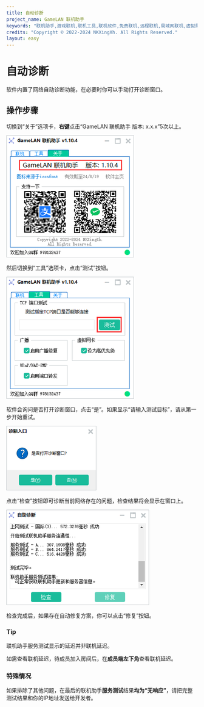```yaml
---
title: 自动诊断
project_name: GameLAN 联机助手
keywords: "联机助手,游戏联机,联机工具,联机软件,免费联机,远程联机,局域网联机,虚拟局域网,MC联机,GameLAN"
credits: "Copyright © 2022-2024 NKXingXh. All Rights Reserved."
layout: easy
---
```


# 自动诊断

软件内置了网络自动诊断功能，在必要时你可以手动打开诊断窗口。

## 操作步骤

切换到“关于”选项卡，**右键**点击“GameLAN 联机助手  版本: x.x.x”5次以上。

![“关于”选项卡](/images/gui/2.png)

然后切换到“工具”选项卡，点击“测试”按钮。

![“工具”选项卡](/images/gui/3.png)

软件会询问是否打开诊断窗口，点击“是”。如果显示“请输入测试目标”，请从第一步开始重试。

![是否打开诊断窗口](/images/gui/4.png)

点击“检查”按钮即可诊断当前网络存在的问题，检查结果将会显示在窗口上。

![诊断窗口](/images/gui/5.png)

检查完成后，如果存在自动修复方案，你可以点击“修复”按钮。

### Tip

联机助手服务测试显示的延迟并非联机延迟。

如需查看联机延迟，待成员加入房间后，在**成员端左下角**查看联机延迟。

### 特殊情况

如果排除了其他问题，在最后的联机助手**服务测试**结果**均为“无响应”**，请把完整测试结果和你的IP地址发送给开发者。
